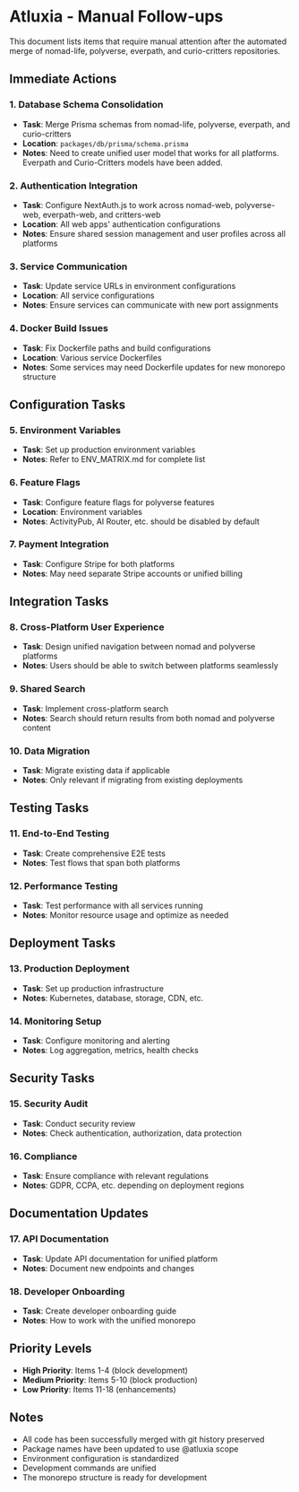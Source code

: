 # Atluxia - Manual Follow-ups

This document lists items that require manual attention after the automated merge of nomad-life, polyverse, everpath, and curio-critters repositories.

## Immediate Actions

### 1. Database Schema Consolidation
- **Task**: Merge Prisma schemas from nomad-life, polyverse, everpath, and curio-critters
- **Location**: `packages/db/prisma/schema.prisma`
- **Notes**: Need to create unified user model that works for all platforms. Everpath and Curio-Critters models have been added.

### 2. Authentication Integration
- **Task**: Configure NextAuth.js to work across nomad-web, polyverse-web, everpath-web, and critters-web
- **Location**: All web apps' authentication configurations
- **Notes**: Ensure shared session management and user profiles across all platforms

### 3. Service Communication
- **Task**: Update service URLs in environment configurations
- **Location**: All service configurations
- **Notes**: Ensure services can communicate with new port assignments

### 4. Docker Build Issues
- **Task**: Fix Dockerfile paths and build configurations
- **Location**: Various service Dockerfiles
- **Notes**: Some services may need Dockerfile updates for new monorepo structure

## Configuration Tasks

### 5. Environment Variables
- **Task**: Set up production environment variables
- **Notes**: Refer to ENV_MATRIX.md for complete list

### 6. Feature Flags
- **Task**: Configure feature flags for polyverse features
- **Location**: Environment variables
- **Notes**: ActivityPub, AI Router, etc. should be disabled by default

### 7. Payment Integration
- **Task**: Configure Stripe for both platforms
- **Notes**: May need separate Stripe accounts or unified billing

## Integration Tasks

### 8. Cross-Platform User Experience
- **Task**: Design unified navigation between nomad and polyverse platforms
- **Notes**: Users should be able to switch between platforms seamlessly

### 9. Shared Search
- **Task**: Implement cross-platform search
- **Notes**: Search should return results from both nomad and polyverse content

### 10. Data Migration
- **Task**: Migrate existing data if applicable
- **Notes**: Only relevant if migrating from existing deployments

## Testing Tasks

### 11. End-to-End Testing
- **Task**: Create comprehensive E2E tests
- **Notes**: Test flows that span both platforms

### 12. Performance Testing
- **Task**: Test performance with all services running
- **Notes**: Monitor resource usage and optimize as needed

## Deployment Tasks

### 13. Production Deployment
- **Task**: Set up production infrastructure
- **Notes**: Kubernetes, database, storage, CDN, etc.

### 14. Monitoring Setup
- **Task**: Configure monitoring and alerting
- **Notes**: Log aggregation, metrics, health checks

## Security Tasks

### 15. Security Audit
- **Task**: Conduct security review
- **Notes**: Check authentication, authorization, data protection

### 16. Compliance
- **Task**: Ensure compliance with relevant regulations
- **Notes**: GDPR, CCPA, etc. depending on deployment regions

## Documentation Updates

### 17. API Documentation
- **Task**: Update API documentation for unified platform
- **Notes**: Document new endpoints and changes

### 18. Developer Onboarding
- **Task**: Create developer onboarding guide
- **Notes**: How to work with the unified monorepo

## Priority Levels

- **High Priority**: Items 1-4 (block development)
- **Medium Priority**: Items 5-10 (block production)
- **Low Priority**: Items 11-18 (enhancements)

## Notes

- All code has been successfully merged with git history preserved
- Package names have been updated to use @atluxia scope
- Environment configuration is standardized
- Development commands are unified
- The monorepo structure is ready for development